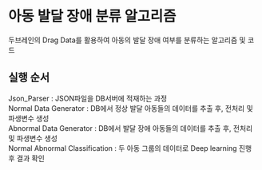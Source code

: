# 아동 발달 장애 분류 알고리즘
두브레인의 Drag Data를 활용하여 아동의 발달 장애 여부를 분류하는 알고리즘 및 코드</b>

## 실행 순서
Json_Parser : JSON파일을 DB서버에 적재하는 과정<br>
Normal Data Generator : DB에서 정상 발달 아동들의 데이터를 추출 후, 전처리 및 파생변수 생성<br>
Abnormal Data Generator : DB에서 발달 장애 아동들의 데이터를 추출 후, 전처리 및 파생변수 생성<br>
Normal Abnormal Classification : 두 아동 그룹의 데이터로 Deep learning 진행 후 결과 확인<br>
